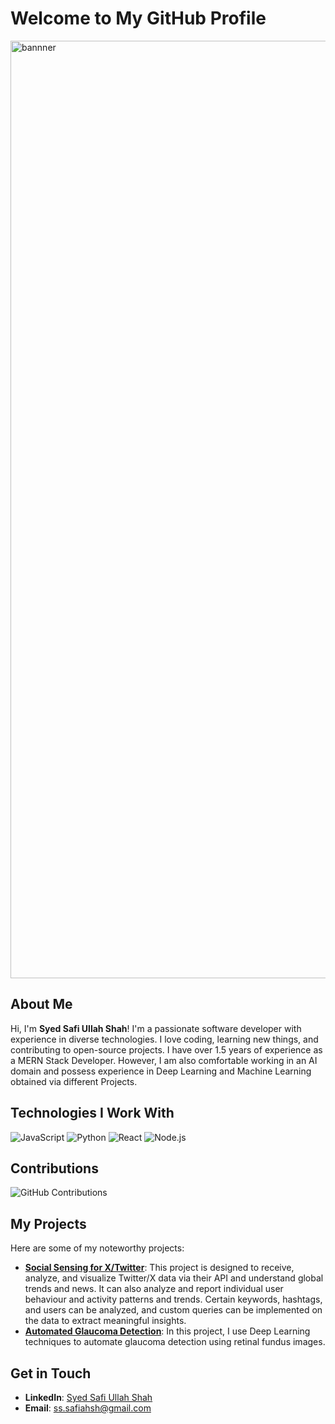 # Welcome to My GitHub Profile

<img width="1500" alt="bannner" src="https://github.com/safi50/safi50/assets/63853856/91bf3d94-e58d-406b-b3f3-1c45f19b3118">

## About Me

Hi, I'm **Syed Safi Ullah Shah**! I'm a passionate software developer with experience in diverse technologies. I love coding, learning new things, and contributing to open-source projects. I  have over 1.5 years of experience as a MERN Stack Developer. However, I am also comfortable working in an AI domain and possess experience in Deep Learning and Machine Learning obtained via different Projects. 

## Technologies I Work With

![JavaScript](https://img.shields.io/badge/JavaScript-F7DF1E?style=for-the-badge&logo=javascript&logoColor=black)
![Python](https://img.shields.io/badge/Python-3776AB?style=for-the-badge&logo=python&logoColor=white)
![React](https://img.shields.io/badge/React-20232A?style=for-the-badge&logo=react&logoColor=61DAFB)
![Node.js](https://img.shields.io/badge/Node.js-43853D?style=for-the-badge&logo=node-dot-js&logoColor=white)


## Contributions

![GitHub Contributions](https://ghchart.rshah.org/safi50)

## My Projects

Here are some of my noteworthy projects:

- **[Social Sensing for X/Twitter](https://github.com/safi50/social-sensing-frontend)**: This project is designed to receive, analyze, and visualize Twitter/X data via their API and understand global trends and news. It can also analyze and report individual user behaviour and activity patterns and trends. Certain keywords, hashtags, and users can be analyzed, and custom queries can be implemented on the data to extract meaningful insights. 
- **[Automated Glaucoma Detection](https://github.com/safi50/Glaucoma-Detection)**: In this project, I use Deep Learning techniques to automate glaucoma detection using retinal fundus images.

## Get in Touch

- **LinkedIn**: [Syed Safi Ullah Shah](https://www.linkedin.com/in/safi50/)
- **Email**: [ss.safiahsh@gmail.com](ss.safiahsh@gmail.com)
